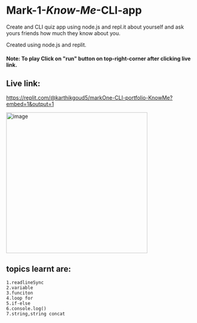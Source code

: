 # Mark-1-*Know-Me*-CLI-app
 Create and CLI quiz app using node.js and repl.it about yourself and ask yours friends how much they know about you.

Created using node.js and replit.

#### Note: To play Click on **"run"** button on top-right-corner after clicking live link.

## Live link: 

https://replit.com/@karthikgoud5/markOne-CLI-portfolio-KnowMe?embed=1&output=1

<img width="378" alt="image" src="https://user-images.githubusercontent.com/9660782/180376534-b6c42673-ac64-4864-93f8-f6c9d6ecc4a6.png">

## topics learnt are:

    1.readlineSync
    2.variable
    3.funciton
    4.loop for  
    5.if-else
    6.console.log()
    7.string,string concat
    


